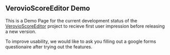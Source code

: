 ## VerovioScoreEditor Demo

This is a Demo Page for the current development status of the [VerovioScoreEditor](https://github.com/mnowakow/VerovioScoreEditor) project to recieve first user impression before releasing a new version.

To improve usability, we would like to ask you filling out a google forms questionaire after trying out the features.
